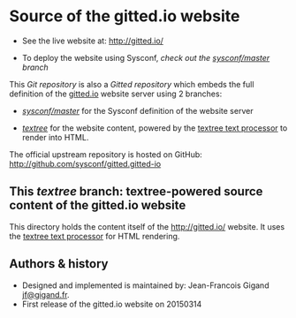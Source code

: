 # Source of the gitted.io website

* See the live website at: http://gitted.io/

* To deploy the website using Sysconf, *check out the
  [sysconf/master](https://github.com/sysconf/gitted.gitted-io/tree/sysconf/master)
  branch*

This *Git repository* is also a *Gitted repository* which embeds the
full definition of the [gitted.io](http://gitted.io/) website server
using 2 branches:

* _[sysconf/master](https://github.com/sysconf/gitted.gitted-io/tree/sysconf/master)_
  for the Sysconf definition of the website server

* _[textree](https://github.com/sysconf/gitted.gitted-io/tree/textree)_
  for the website content, powered by the
  [textree text processor](https://github.com/geonef/sysconf.textree/)
  to render into HTML.

The official upstream repository is hosted on GitHub:
http://github.com/sysconf/gitted.gitted-io


## This _textree_ branch: textree-powered source content of the gitted.io website

This directory holds the content itself of the http://gitted.io/ website.
It uses the
[textree text processor](https://github.com/geonef/sysconf.textree/)
for HTML rendering.


## Authors & history

* Designed and implemented is maintained by: Jean-Francois Gigand jf@gigand.fr.
* First release of the gitted.io website on 20150314
